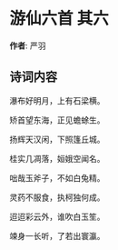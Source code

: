 # 游仙六首  其六

**作者**: 严羽

## 诗词内容

瀑布好明月，上有石梁横。

矫首望东海，正见蟾蜍生。

扬辉天汉闲，下照篷丘城。

桂实几凋落，姮娥空闻名。

咄哉玉斧子，不如白兔精。

灵药不服食，执柯独何成。

迢迢彩云外，谁吹白玉笙。

竦身一长听，了若出寰瀛。

